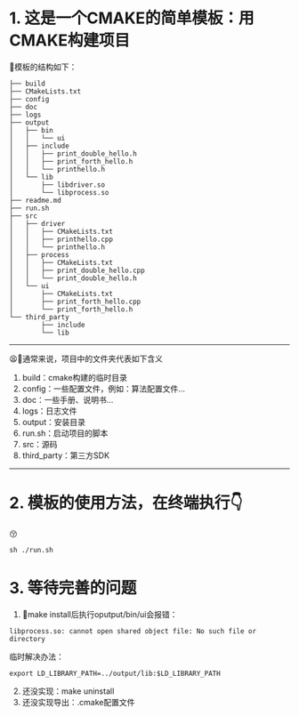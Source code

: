# 1. 这是一个CMAKE的简单模板：用CMAKE构建项目

🤡模板的结构如下：
```
├── build
├── CMakeLists.txt
├── config
├── doc
├── logs
├── output
│   ├── bin
│   │   └── ui
│   ├── include
│   │   ├── print_double_hello.h
│   │   ├── print_forth_hello.h
│   │   └── printhello.h
│   └── lib
│       ├── libdriver.so
│       └── libprocess.so
├── readme.md
├── run.sh
├── src
│   ├── driver
│   │   ├── CMakeLists.txt
│   │   ├── printhello.cpp
│   │   └── printhello.h
│   ├── process
│   │   ├── CMakeLists.txt
│   │   ├── print_double_hello.cpp
│   │   └── print_double_hello.h
│   └── ui
│       ├── CMakeLists.txt
│       ├── print_forth_hello.cpp
│       └── print_forth_hello.h
└── third_party
        ├── include
        └── lib
```
---
😫🤺通常来说，项目中的文件夹代表如下含义
1. build：cmake构建的临时目录
2. config：一些配置文件，例如：算法配置文件...
3. doc：一些手册、说明书...
4. logs：日志文件
5. output：安装目录
6. run.sh：启动项目的脚本
7. src：源码
8. third_party：第三方SDK
---

# 2. 模板的使用方法，在终端执行👇
😚
```
sh ./run.sh
```

# 3. 等待完善的问题
1. 🤡make install后执行oputput/bin/ui会报错：
```
libprocess.so: cannot open shared object file: No such file or directory
```
临时解决办法：
```
export LD_LIBRARY_PATH=../output/lib:$LD_LIBRARY_PATH
```
2. 还没实现：make uninstall
3. 还没实现导出：.cmake配置文件
